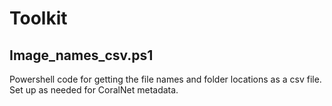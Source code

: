 # Toolkit

## Image_names_csv.ps1
Powershell code for getting the file names and folder locations as a csv file. Set up as needed for CoralNet metadata.

